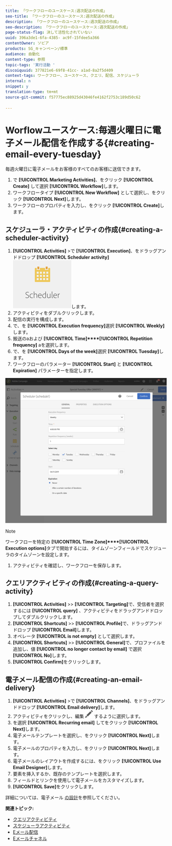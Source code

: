 ```yaml
---
title: 「ワークフローのユースケース:週次配送の作成」
seo-title: 「ワークフローのユースケース:週次配送の作成」
description: 「ワークフローのユースケース:週次配送の作成」
seo-description: 「ワークフローのユースケース:週次配送の作成」
page-status-flag: 決して活性化されていない
uuid: 396a3de1-6fa-4385- ac9f-15fdee5a366
contentOwner: ソビア
products: SG_キャンペーン/標準
audience: 自動化
content-type: 参照
topic-tags: '実行活動 '
discoiquuid: 377821e6-69f8-41cc- a1ad-8a2f5d409
context-tags: ワークフロー、ユースケース、クエリ、配信、スケジューラ
internal: n
snippet: y
translation-type: tm+mt
source-git-commit: f57775ec88925d43046fe4162f2753c189d50c62

---
```



# Worflowユースケース:毎週火曜日に電子メール配信を作成する{#creating-email-every-tuesday}

毎週火曜日に電子メールをお客様のすべてのお客様に送信できます。

1. で **[!UICONTROL Marketing Activities]**、をクリック **[!UICONTROL Create]** して選択 **[!UICONTROL Workflow]**&#x200B;します。
1. ワークフロータイプ **[!UICONTROL New Workflow]** として選択し、をクリック **[!UICONTROL Next]**&#x200B;します。
1. ワークフローのプロパティを入力し、をクリック **[!UICONTROL Create]**&#x200B;します。

## スケジューラ・アクティビティの作成{#creating-a-scheduler-activity}

1. **[!UICONTROL Activities]** &gt;で **[!UICONTROL Execution]**、をドラッグアンドドロップ **[!UICONTROL Scheduler activity]**![](assets/scheduler_icon.png)します。
1. アクティビティをダブルクリックします。
1. 配信の実行を構成します。
1. で、を **[!UICONTROL Execution frequency]**&#x200B;選択 **[!UICONTROL Weekly]**&#x200B;します。
1. 搬送のaおよび **[!UICONTROL Time]****[!UICONTROL Repetition frequency]** aを選択します。
1. で、を **[!UICONTROL Days of the week]**&#x200B;選択 **[!UICONTROL Tuesday]**&#x200B;します。
1. ワークフローのパラメーター **[!UICONTROL Start]** と **[!UICONTROL Expiration]** パラメーターを指定します。

![](assets/scheduler_properties.png)

>[!NOTE]
>
>ワークフローを特定の **[!UICONTROL Time Zone]****[!UICONTROL Execution options]**&#x200B;タブで開始するには、タイムゾーンフィールドでスケジューラのタイムゾーンを設定します。

1. アクティビティを確認し、ワークフローを保存します。

## クエリアクティビティの作成{#creating-a-query-activity}

1. **[!UICONTROL Activities]** &gt;&gt; **[!UICONTROL Targeting]**&#x200B;で、受信者を選択するには **[!UICONTROL query]** 、アクティビティをドラッグアンドドロップしてダブルクリックします。
1. **[!UICONTROL Shortcuts]** &gt;&gt; **[!UICONTROL Profile]**&#x200B;で、ドラッグアンドドロップ **[!UICONTROL Email]**&#x200B;します。
1. オペレータ **[!UICONTROL is not empty]** として選択します。
1. **[!UICONTROL Shortcuts]** &gt;&gt; **[!UICONTROL General]**&#x200B;で、プロファイルを追加し、値 **[!UICONTROL no longer contact by email]** で選択 **[!UICONTROL No]**&#x200B;します。
1. **[!UICONTROL Confirm]**&#x200B;をクリックします。

## 電子メール配信の作成{#creating-an-email-delivery}

1. **[!UICONTROL Activities]** &gt;で **[!UICONTROL Channels]**、をドラッグアンドドロップ **[!UICONTROL Email delivery]**&#x200B;します。
1. アクティビティをクリックし、編集 ![](assets/edit_darkgrey-24px.png) するように選択します。
1. を選択 **[!UICONTROL Recurring email]** してをクリック **[!UICONTROL Next]**&#x200B;します。
1. 電子メールテンプレートを選択し、をクリック **[!UICONTROL Next]**&#x200B;します。
1. 電子メールのプロパティを入力し、をクリック **[!UICONTROL Next]**&#x200B;します。
1. 電子メールのレイアウトを作成するには、をクリック **[!UICONTROL Use Email Designer]**&#x200B;します。
1. 要素を挿入するか、既存のテンプレートを選択します。
1. フィールドとリンクを使用して電子メールをカスタマイズします。
1. **[!UICONTROL Save]**&#x200B;をクリックします。

詳細については、電子メール [の設計](../../designing/using/about-email-content-design.md#designing-an-email-content-from-scratch)を参照してください。

**関連トピック:**

* [クエリアクティビティ](../..//automating/using/query.md)
* [スケジューラアクティビティ](../..//automating/using/scheduler.md)
* [Eメール配信](../..//automating/using/email-delivery.md)
* [Eメールチャネル](../..//channels/using/creating-an-email.md)
